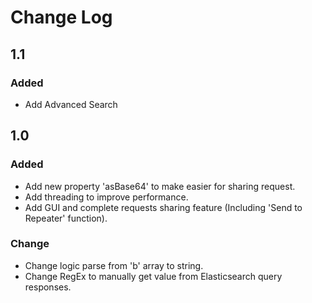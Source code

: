 # Change Log

## 1.1
### Added 
* Add Advanced Search 
## 1.0
### Added
  * Add new property 'asBase64' to make easier for sharing request.
  * Add threading to improve performance.
  * Add GUI and complete requests sharing feature (Including 'Send to Repeater' function).
### Change
  * Change logic parse from 'b' array to string.
  * Change RegEx to manually get value from Elasticsearch query responses.


